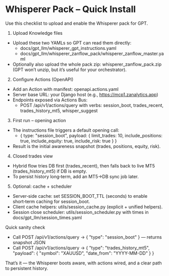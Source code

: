 # Whisperer Pack – Quick Install

Use this checklist to upload and enable the Whisperer pack for GPT.

1) Upload Knowledge files
- Upload these two YAMLs so GPT can read them directly:
  - docs/gpt_llm/whisperer_gpt_instructions.yaml
  - docs/gpt_llm/whisperer_zanflow_pack/whisperer_zanflow_master.yaml
- Optionally also upload the whole pack zip: whisperer_zanflow_pack.zip (GPT won’t unzip, but it’s useful for your orchestrator).

2) Configure Actions (OpenAPI)
- Add an Action with manifest: openapi.actions.yaml
- Server base URL: your Django host (e.g., https://mcp1.zanalytics.app)
- Endpoints exposed via Actions Bus:
  - POST /api/v1/actions/query with verbs: session_boot, trades_recent, trades_history_mt5, whisper_suggest

3) First run – opening action
- The instructions file triggers a default opening call:
  - { type: "session_boot", payload: { limit_trades: 10, include_positions: true, include_equity: true, include_risk: true } }
- Result is the initial awareness snapshot (trades, positions, equity, risk).

4) Closed trades view
- Hybrid flow tries DB first (trades_recent), then falls back to live MT5 (trades_history_mt5) if DB is empty.
- To persist history long‑term, add an MT5→DB sync job later.

5) Optional: cache + scheduler
- Server‑side cache: set SESSION_BOOT_TTL (seconds) to enable short‑term caching for session_boot.
- Client cache helpers: utils/session_cache.py (explicit + unified helpers).
- Session close scheduler: utils/session_scheduler.py with times in docs/gpt_llm/session_times.yaml

Quick sanity check
- Call POST /api/v1/actions/query → { "type": "session_boot" } — returns snapshot JSON
- Call POST /api/v1/actions/query → { "type": "trades_history_mt5", "payload": { "symbol": "XAUUSD", "date_from": "YYYY-MM-DD" } }

That’s it — the Whisperer boots aware, with actions wired, and a clear path to persistent history.

